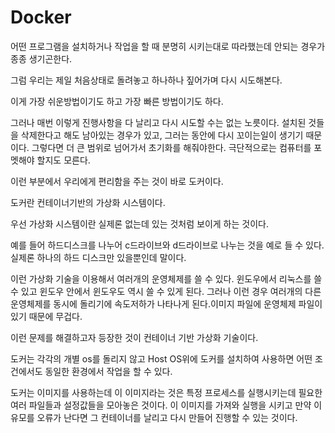 # Docker
어떤 프로그램을 설치하거나 작업을 할 때 분명히 시키는대로 따라했는데 안되는 경우가 종종 생기곤한다.


그럼 우리는 제일 처음상태로 돌려놓고 하나하나 짚어가며 다시 시도해본다.

이게 가장 쉬운방법이기도 하고 가장 빠른 방법이기도 하다.


그러나 매번 이렇게 진행사항을 다 날리고 다시 시도할 수는 없는 노릇이다. 설치된 것들을 삭제한다고 해도 남아있는 경우가 있고, 그러는 동안에 다시 꼬이는일이 생기기 때문이다. 그렇다면 더 큰 범위로 넘어가서 초기화를 해줘야한다. 극단적으로는 컴퓨터를 포멧해야 할지도 모른다. 

이런 부분에서 우리에게 편리함을 주는 것이 바로 도커이다.


도커란 컨테이너기반의 가상화 시스템이다.

우선 가상화 시스템이란 실제론 없는데 있는 것처럼 보이게 하는 것이다.

예를 들어 하드디스크를 나누어 c드라이브와 d드라이브로 나누는 것을 예로 들 수 있다. 실제론 하나의 하드 디스크만 있을뿐인데 말이다.

이런 가상화 기술을 이용해서 여러개의 운영체제를 쓸 수 있다. 윈도우에서 리눅스를 쓸 수 있고 윈도우 안에서 윈도우도 역시 쓸 수 있게 된다. 그러나 이런 경우 여러개의 다른 운영체제를 동시에 돌리기에 속도저하가 나타나게 된다.이미지 파일에 운영체제 파일이 있기 때문에 무겁다.


이런 문제를 해결하고자 등장한 것이 컨테이너 기반 가상화 기술이다.

도커는 각각의 개별 os를 돌리지 않고 Host OS위에 도커를 설치하여 사용하면 어떤 조건에서도 동일한 환경에서 작업을 할 수 있다.

도커는 이미지를 사용하는데 이 이미지라는 것은 특정 프로세스를 실행시키는데 필요한 여러 파일들과 설정값들을 모아놓은 것이다.
이 이미지를 가져와 실행을 시키고 만약 이유모를 오류가 난다면 그 컨테이너를 날리고 다시 만들어 진행할 수 있는 것이다.
